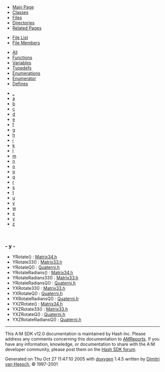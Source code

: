 <div class="tabs">

- [Main Page](index.md)
- [Classes](annotated.md)
- <span id="current">[Files](files.md)</span>
- [Directories](dirs.md)
- [Related Pages](pages.md)

</div>

<div class="tabs">

- [File List](files.md)
- <span id="current">[File Members](globals.md)</span>

</div>

<div class="tabs">

- [All](globals.md)
- <span id="current">[Functions](globals_func.md)</span>
- [Variables](globals_vars.md)
- [Typedefs](globals_type.md)
- [Enumerations](globals_enum.md)
- [Enumerator](globals_eval.md)
- [Defines](globals_defs.md)

</div>

<div class="tabs">

- [\_](globals_func.md#index__)
- [a](globals_func_0x61.md#index_a)
- [b](globals_func_0x62.md#index_b)
- [c](globals_func_0x63.md#index_c)
- [d](globals_func_0x64.md#index_d)
- [e](globals_func_0x65.md#index_e)
- [f](globals_func_0x66.md#index_f)
- [g](globals_func_0x67.md#index_g)
- [h](globals_func_0x68.md#index_h)
- [i](globals_func_0x69.md#index_i)
- [k](globals_func_0x6b.md#index_k)
- [l](globals_func_0x6c.md#index_l)
- [m](globals_func_0x6d.md#index_m)
- [n](globals_func_0x6e.md#index_n)
- [o](globals_func_0x6f.md#index_o)
- [p](globals_func_0x70.md#index_p)
- [q](globals_func_0x71.md#index_q)
- [r](globals_func_0x72.md#index_r)
- [s](globals_func_0x73.md#index_s)
- [t](globals_func_0x74.md#index_t)
- [u](globals_func_0x75.md#index_u)
- [v](globals_func_0x76.md#index_v)
- [w](globals_func_0x77.md#index_w)
- [x](globals_func_0x78.md#index_x)
- <span id="current">[y](globals_func_0x79.md#index_y)</span>
- [z](globals_func_0x7a.md#index_z)

</div>

 

### <span id="index_y" class="anchor">- y -</span>

- YRotate() : <a href="Matrix34_8h.md#1308c15d4e6251301d2115f1e2058e55" class="el">Matrix34.h</a>
- YRotate33() : <a href="Matrix33_8h.md#34f0f2c3d7bf495acd1139f0e955ec43" class="el">Matrix33.h</a>
- YRotateQ() : <a href="Quaterni_8h.md#0494837754cefe126a0141ef97a25397" class="el">Quaterni.h</a>
- YRotateRadians() : <a href="Matrix34_8h.md#6c24d2cf7d82e6cedc87fd9049cf717a" class="el">Matrix34.h</a>
- YRotateRadians33() : <a href="Matrix33_8h.md#42dffcda8f9f377df325ba611695cd1d" class="el">Matrix33.h</a>
- YRotateRadiansQ() : <a href="Quaterni_8h.md#38fb50c3e8021718935a2c0d31d3e0c9" class="el">Quaterni.h</a>
- YXRotate33() : <a href="Matrix33_8h.md#9c9c0268eb98a23cd825e8ec9f82815d" class="el">Matrix33.h</a>
- YXRotateQ() : <a href="Quaterni_8h.md#87257da5e304f3560131d39f8d74b275" class="el">Quaterni.h</a>
- YXRotateRadiansQ() : <a href="Quaterni_8h.md#10bb912c8ad0fe8894cdebae08af1577" class="el">Quaterni.h</a>
- YXZRotate() : <a href="Matrix34_8h.md#53bc1bcf2b063d55351688384d17998b" class="el">Matrix34.h</a>
- YXZRotate33() : <a href="Matrix33_8h.md#b87bf0da3b554d1b3e7ed5235e0f5923" class="el">Matrix33.h</a>
- YXZRotateQ() : <a href="Quaterni_8h.md#75d5db2f8a49daaa5afb22cb1eaef5b5" class="el">Quaterni.h</a>
- YXZRotateRadiansQ() : <a href="Quaterni_8h.md#82fccd3c598fca3058e2afb5ecf1b2de" class="el">Quaterni.h</a>

------------------------------------------------------------------------

<span class="small">This A:M SDK v12.0 documentation is maintained by Hash Inc. Please address any comments concerning this documentation to [AMReports](http://www.hash.com/reports). If you have any information, knowledge, or documentation to share with the A:M developer community, please post them on the [Hash SDK forum](http://www.hash.com/forums/index.php?showforum=11).</span>

Generated on Thu Oct 27 11:47:10 2005 with [<span class="image placeholder" original-image-src="doxygen.png" original-image-title="" height="45" width="100" align="middle" border="0">doxygen</span>](http://www.doxygen.org/index.html) 1.4.5 written by [Dimitri van Heesch](mailto:dimitri@stack.nl), © 1997-2001
